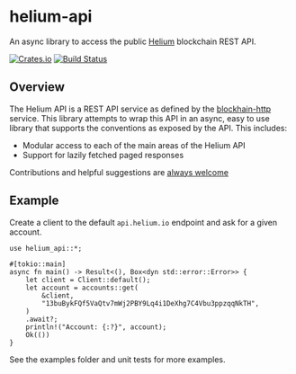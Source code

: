 # helium-api

An async library to access the public [Helium](https://helium.com) blockchain REST API.

[![Crates.io][crates-badge]][crates-url]
[![Build Status][actions-badge]][actions-url]

[crates-badge]: https://img.shields.io/crates/v/helium-api.svg
[crates-url]: https://crates.io/crates/helium-api
[actions-badge]: https://github.com/helium/helium-api-rs/workflows/Continuous%20Integration/badge.svg
[actions-url]: https://github.com/helium/helium-api-rs/actions?query=workflow%3AContinuous%20Integration+branch%3Amaster

## Overview

The Helium API is a REST API service as defined by the
[blockhain-http](https://github.com/helium/blockchain-http) service. This
library attempts to wrap this API in an async, easy to use library that supports
the conventions as exposed by the API. This includes:

* Modular access to each of the main areas of the Helium API
* Support for lazily fetched paged responses

Contributions and helpful suggestions are [always
welcome](https://github.com/helium/helium-api-rs/issues)

## Example

Create a client to the default `api.helium.io` endpoint and ask for a given
account.

```rust,no-run
use helium_api::*;

#[tokio::main]
async fn main() -> Result<(), Box<dyn std::error::Error>> {
    let client = Client::default();
    let account = accounts::get(
        &client,
        "13buBykFQf5VaQtv7mWj2PBY9Lq4i1DeXhg7C4Vbu3ppzqqNkTH",
    )
    .await?;
    println!("Account: {:?}", account);
    Ok(())
}
```

See the examples folder and unit tests for more examples.
